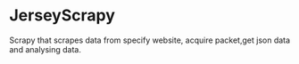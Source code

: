 # JerseyScrapy
Scrapy that scrapes data from specify website, acquire packet,get json data and analysing data.
